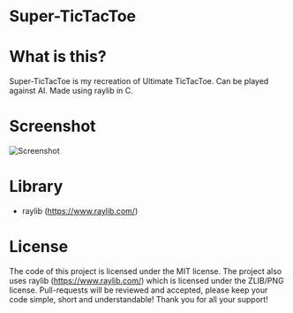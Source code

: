 # Super-TicTacToe
# What is this?
Super-TicTacToe is my recreation of Ultimate TicTacToe. Can be played against AI. Made using raylib in C.

# Screenshot
![Screenshot](https://github.com/user-attachments/assets/25a28b8f-137f-4a14-aa04-0b240d5d4c14)

# Library
- raylib (https://www.raylib.com/)

# License
The code of this project is licensed under the MIT license.
The project also uses raylib (https://www.raylib.com/) which is licensed under the ZLIB/PNG license.
Pull-requests will be reviewed and accepted, please keep your code simple, short and understandable! Thank you for all your support!
